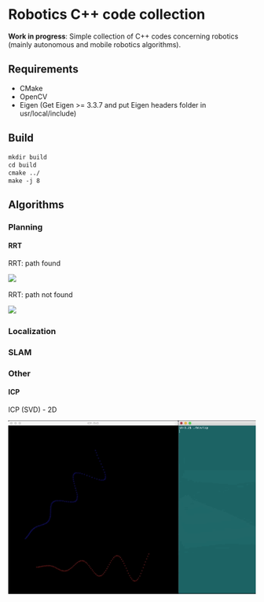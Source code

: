 # Robotics C++ code collection
**Work in progress**: Simple collection of C++ codes concerning robotics (mainly autonomous and mobile robotics algorithms).

## Requirements

- CMake
- OpenCV
- Eigen (Get Eigen >= 3.3.7 and put Eigen headers folder in usr/local/include)

## Build

```
mkdir build
cd build
cmake ../
make -j 8
```

## Algorithms
### Planning
#### RRT

RRT: path found

![](media/rrt_path.gif)

RRT: path not found

![](media/rrt_no_path.gif)

### Localization
### SLAM
### Other
#### ICP

ICP (SVD) - 2D

![](media/icp_svd.gif)
